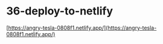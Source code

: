# 36-deploy-to-netlify
[https://angry-tesla-0808f1.netlify.app/](https://angry-tesla-0808f1.netlify.app/)
